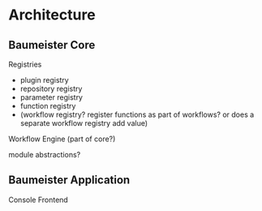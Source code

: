 Architecture
============

Baumeister Core
---------------

Registries

* plugin registry
* repository registry
* parameter registry
* function registry
* (workflow registry? register functions as part of workflows? or does a separate workflow registry add value)

Workflow Engine (part of core?)

module abstractions?


Baumeister Application
----------------------

Console Frontend
